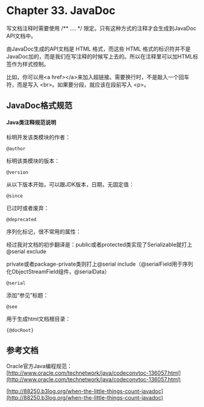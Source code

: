 # Chapter 33. JavaDoc

写文档注释时需要使用 /\*\* .... \*/ 限定。只有这种方式的注释才会生成到JavaDoc API文档中。

由JavaDoc生成的API文档是 HTML 格式，而这些 HTML 格式的标识符并不是 JavaDoc加的，而是我们在写注释的时候写上去的。所以在注释里可以加HTML标签作为样式控制。

比如，你可以用&lt;a href&gt;&lt;/a&gt;来加入超链接。需要换行时，不是敲入一个回车符，而是写入 &lt;br&gt;。如果要分段，就应该在段前写入 &lt;p&gt;。

## JavaDoc格式规范

#### Java类注释规范说明

标明开发该类模块的作者：

`@author`

标明该类模块的版本：

`@version`

从以下版本开始，可以跟JDK版本，日期，无固定值：

`@since`

已过时或者废弃：

`@deprecated`

序列化标记，很不常用的属性：

经过我对文档的初步翻译是：public或者protected类实现了Serializable就打上@serial exclude

private或者package-private类则打上@serial include（@serialField用于序列化ObjectStreamField组件，@serialData）

`@serial`

添加“参见”标题：

`@see`

用于生成html文档根目录：

`{@docRoot}`

## 参考文档

Oracle官方Java编程规范：[http://www.oracle.com/technetwork/java/codeconvtoc-136057.html](http://www.oracle.com/technetwork/java/codeconvtoc-136057.html)

[http://88250.b3log.org/when-the-little-things-count-javadoc](http://88250.b3log.org/when-the-little-things-count-javadoc)

